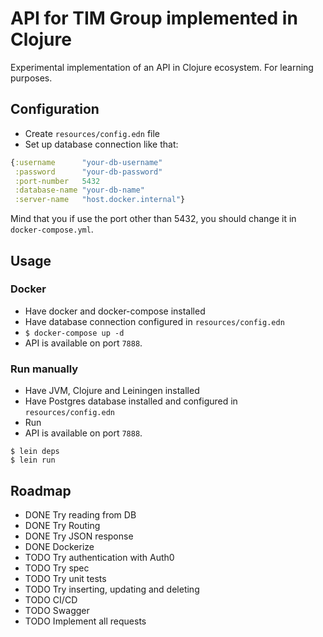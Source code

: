 # API for TIM Group implemented in Clojure

Experimental implementation of an API in Clojure ecosystem. For learning purposes.

## Configuration

- Create `resources/config.edn` file
- Set up database connection like that:

```clojure
{:username      "your-db-username"
 :password      "your-db-password"
 :port-number   5432
 :database-name "your-db-name"
 :server-name   "host.docker.internal"}
```

Mind that you if use the port other than 5432, you should change it in `docker-compose.yml`. 

## Usage

### Docker

- Have docker and docker-compose installed
- Have database connection configured in `resources/config.edn`
- `$ docker-compose up -d`
- API is available on port `7888`.

### Run manually

- Have JVM, Clojure and Leiningen installed
- Have Postgres database installed and configured in `resources/config.edn`
- Run
- API is available on port `7888`.

```
$ lein deps
$ lein run
```

## Roadmap
- DONE Try reading from DB
- DONE Try Routing
- DONE Try JSON response
- DONE Dockerize
- TODO Try authentication with Auth0
- TODO Try spec
- TODO Try unit tests
- TODO Try inserting, updating and deleting
- TODO CI/CD
- TODO Swagger
- TODO Implement all requests